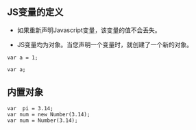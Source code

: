 ## JS变量的定义

- 如果重新声明Javascript变量，该变量的值不会丢失。

- JS变量均为对象。当您声明一个变量时，就创建了一个新的对象。

```
var a = 1;

var a;
```


## 内置对象

```
var  pi = 3.14;
var num = new Number(3.14);
var num = Number(3.14);
```